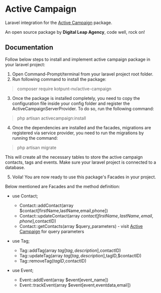 # Active Campaign

Laravel integration for the [Active Campaign](https://developers.activecampaign.com/reference) package.

An open source package by **Digital Leap Agency**, code well, rock on!

## Documentation

Follow below steps to install and implement active campaign package in your laravel project:

1. Open Command-Prompt/terminal from your laravel project root folder.
2. Run following command to install the package:

> composer require kotpunt-nv/active-campaign

3. Once the package is installed completely, you need to copy the configuration file inside your config folder and register the ActiveCampaignServerProvider. To do so, run the following command:

> php artisan activecampaign:install

4. Once the dependencies are installed and the facades, migrations are registered via service provider, you need to run the migrations by running the command:

> php artisan migrate

This will create all the necessary tables to store the active campaign contacts, tags and events. Make sure your laravel project is connected to a database.

5. Voila! You are now ready to use this package's Facades in your project.

Below mentioned are Facades and the method definition:

* use Contact;
	* Contact::addContact(array $contact[firstName,lastName,email,phone])
	* Contact::updateContact(array $contact[firstName,lastName,email,phone],$contactID)
	* Contact::getContacts(array $query_parameters) - visit [Active Campaign](https://developers.activecampaign.com/reference#list-all-contacts) for query parameters

* use Tag;
	* Tag::addTag(array $tag[tag,description],$contactID)
	* Tag::updateTag(array $tag[tag,description],$tagID,$contactID)
	* Tag::removeTag($tagID,$contactID)

* use Event;
	* Event::addEvent(array $event[event_name])
	* Event::trackEvent(array $event[event,eventdata,email])

